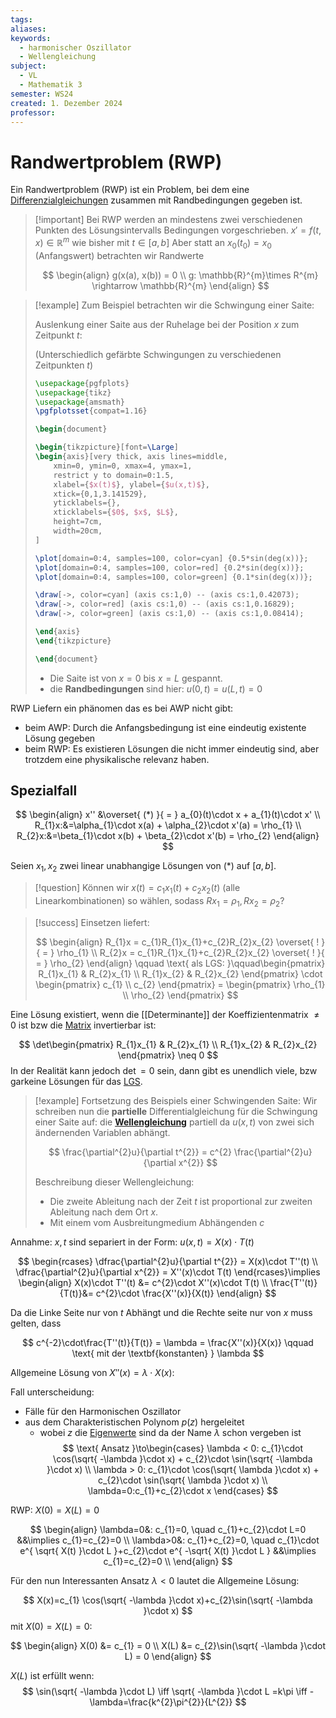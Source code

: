 ```yaml
---
tags: 
aliases: 
keywords:
  - harmonischer Oszillator
  - Wellengleichung
subject:
  - VL
  - Mathematik 3
semester: WS24
created: 1. Dezember 2024
professor:
---
```

 

# Randwertproblem (RWP)

Ein Randwertproblem (RWP) ist ein Problem, bei dem eine [Differenzialgleichungen]({MOC}%20DGL.md) zusammen mit Randbedingungen gegeben ist.

> [!important] Bei RWP werden an mindestens zwei verschiedenen Punkten des Lösungsintervalls Bedingungen vorgeschrieben.
> $x' = f(t,x) \in \mathbb{R}^{m}$ wie bisher mit $t \in[a,b]$
> Aber statt an $x_{0}(t_{0})=x_{0}$ (Anfangswert) betrachten wir Randwerte
> 
> $$
> \begin{align}
> g(x(a), x(b)) = 0 \\
> g: \mathbb{R}^{m}\times R^{m} \rightarrow \mathbb{R}^{m}
> \end{align}
> $$

> [!example] Zum Beispiel betrachten wir die Schwingung einer Saite:
> 
> Auslenkung einer Saite aus der Ruhelage bei der Position $x$ zum Zeitpunkt $t$:
> 
> (Unterschiedlich gefärbte Schwingungen zu verschiedenen Zeitpunkten $t$)
>
> ```tikz
> \usepackage{pgfplots}
> \usepackage{tikz}
> \usepackage{amsmath}
> \pgfplotsset{compat=1.16}
> 
> \begin{document}
> 
> \begin{tikzpicture}[font=\Large]
> \begin{axis}[very thick, axis lines=middle,
>     xmin=0, ymin=0, xmax=4, ymax=1,
>     restrict y to domain=0:1.5,
>     xlabel={$x(t)$}, ylabel={$u(x,t)$},
>     xtick={0,1,3.141529},
>     yticklabels={},
>     xticklabels={$0$, $x$, $L$},
>     height=7cm,
>     width=20cm,
> ]
> 
> \plot[domain=0:4, samples=100, color=cyan] {0.5*sin(deg(x))};
> \plot[domain=0:4, samples=100, color=red] {0.2*sin(deg(x))};
> \plot[domain=0:4, samples=100, color=green] {0.1*sin(deg(x))};
> 
> \draw[->, color=cyan] (axis cs:1,0) -- (axis cs:1,0.42073);
> \draw[->, color=red] (axis cs:1,0) -- (axis cs:1,0.16829);
> \draw[->, color=green] (axis cs:1,0) -- (axis cs:1,0.08414);
> 
> \end{axis}
> \end{tikzpicture}
> 
> \end{document}
> ```
>
> - Die Saite ist von $x=0$ bis $x=L$ gespannt.
> - die **Randbedingungen** sind hier: $u(0,t) = u(L,t) = 0$

RWP Liefern ein phänomen das es bei AWP nicht gibt:
- beim AWP: Durch die Anfangsbedingung ist eine eindeutig existente Lösung gegeben
- beim RWP: Es existieren Lösungen die nicht immer eindeutig sind, aber trotzdem eine physikalische relevanz haben.

## Spezialfall

$$
\begin{align}
x'' &\overset{ (*) }{ = } a_{0}(t)\cdot x + a_{1}(t)\cdot x' \\
R_{1}x:&=\alpha_{1}\cdot x(a) + \alpha_{2}\cdot x'(a) = \rho_{1} \\
R_{2}x:&=\beta_{1}\cdot x(b) + \beta_{2}\cdot x'(b) = \rho_{2}
\end{align}
$$

Seien $x_{1}, x_{2}$ zwei linear unabhangige Lösungen von $(*)$ auf $[a,b]$.

> [!question] Können wir $x(t)=c_{1}x_{1}(t)+ c_{2}x_{2}(t)$ (alle Linearkombinationen) so wählen, sodass $Rx_{1}=\rho_{1}, Rx_{2}=\rho_{2}$?

> [!success] Einsetzen liefert:
> 
> $$
> \begin{align}
> R_{1}x = c_{1}R_{1}x_{1}+c_{2}R_{2}x_{2} \overset{ ! }{ = } \rho_{1} \\
> R_{2}x = c_{1}R_{1}x_{1}+c_{2}R_{2}x_{2} \overset{ ! }{ = } \rho_{2}
> \end{align}
> \qquad \text{ als LGS: }\qquad\begin{pmatrix}
> R_{1}x_{1} & R_{2}x_{1} \\ R_{1}x_{2} & R_{2}x_{2}
> \end{pmatrix} \cdot \begin{pmatrix}
> c_{1} \\ c_{2}
> \end{pmatrix} = \begin{pmatrix}
> \rho_{1} \\ \rho_{2}
> \end{pmatrix}
> $$
> 


Eine Lösung existiert, wenn die [[Determinante]] der Koeffizientenmatrix $\neq 0$ ist bzw die [Matrix](Algebra/Matrix.md) invertierbar ist:

$$
\det\begin{pmatrix}
R_{1}x_{1} & R_{2}x_{1} \\ R_{1}x_{2} & R_{2}x_{2}
\end{pmatrix} \neq 0
$$
In der Realität kann jedoch $\det = 0$ sein, dann gibt es unendlich viele, bzw garkeine Lösungen für das [LGS](Analysis/Lineare%20Gleichungssysteme.md).

> [!example] Fortsetzung des Beispiels einer Schwingenden Saite:
> Wir schreiben nun die **partielle** Differentialgleichung für die Schwingung einer Saite auf: 
> die **[Wellengleichung](Wellengleichung.md)**
> partiell da $u(x,t)$ von zwei sich ändernenden Variablen abhängt.
> 
> $$
> \frac{\partial^{2}u}{\partial t^{2}} = c^{2} \frac{\partial^{2}u}{\partial x^{2}}
> $$
> 
> Beschreibung dieser Wellengleichung:
> 
> - Die zweite Ableitung nach der Zeit $t$ ist proportional zur zweiten Ableitung nach dem Ort $x$.
> - Mit einem vom Ausbreitungmedium Abhängenden $c$

Annahme: $x, t$ sind separiert in der Form: $u(x,t) = X(x)\cdot T(t)$

$$
\begin{rcases}
\dfrac{\partial^{2}u}{\partial t^{2}} = X(x)\cdot T''(t) \\
\dfrac{\partial^{2}u}{\partial x^{2}} = X''(x)\cdot T(t)
\end{rcases}\implies
\begin{align}
 X(x)\cdot T''(t) &= c^{2}\cdot X''(x)\cdot T(t) \\
\frac{T''(t)}{T(t)}&= c^{2}\cdot \frac{X''(x)}{X(t)}
\end{align}
$$


Da die Linke Seite nur von $t$ Abhängt und die Rechte seite nur von $x$ muss gelten, dass

$$
c^{-2}\cdot\frac{T''(t)}{T(t)} = \lambda = \frac{X''(x)}{X(x)} \qquad \text{ mit der \textbf{konstanten} } \lambda
$$

Allgemeine Lösung von $X''(x)=\lambda \cdot X(x)$:

Fall unterscheidung:
- Fälle für den Harmonischen Oszillator
- aus dem Charakteristischen Polynom $p(z)$ hergeleitet
    - wobei $z$ die [Eigenwerte](Eigenvektor.md) sind da der Name $\lambda$ schon vergeben ist
$$
\text{ Ansatz }\to\begin{cases}
\lambda < 0: c_{1}\cdot \cos(\sqrt{ -\lambda }\cdot x) + c_{2}\cdot \sin(\sqrt{ -\lambda }\cdot x) \\
\lambda > 0: c_{1}\cdot \cos(\sqrt{ \lambda }\cdot x) + c_{2}\cdot \sin(\sqrt{ \lambda }\cdot x) \\
\lambda=0:c_{1}+c_{2}\cdot x
\end{cases}
$$

RWP: $X(0)=X(L) = 0$

$$
\begin{align}
\lambda=0&: c_{1}=0, \quad c_{1}+c_{2}\cdot L=0 &&\implies c_{1}=c_{2}=0 \\
\lambda>0&: c_{1}+c_{2}=0, \quad c_{1}\cdot e^{ \sqrt{ X(t) }\cdot L }+c_{2}\cdot e^{ -\sqrt{ X(t) }\cdot L } &&\implies c_{1}=c_{2}=0 \\
\end{align}
$$

Für den nun Interessanten Ansatz $\lambda<0$ lautet die Allgemeine Lösung:

$$
X(x)=c_{1} \cos(\sqrt{ -\lambda }\cdot x)+c_{2}\sin(\sqrt{ -\lambda }\cdot x) 
$$
mit $X(0)=X(L)=0$:

$$
\begin{align}
X(0) &= c_{1} = 0 \\
X(L) &= c_{2}\sin(\sqrt{ -\lambda }\cdot L) = 0
\end{align}
$$

$X(L)$ ist erfüllt wenn:
$$
\sin(\sqrt{ -\lambda }\cdot L) \iff \sqrt{ -\lambda }\cdot L =k\pi \iff -\lambda=\frac{k^{2}\pi^{2}}{L^{2}}
$$